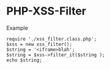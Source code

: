 PHP-XSS-Filter
==============

Example 

	require './xss_filter.class.php';
	$xss = new xss_filter();
	$string = '<iframe>blah';
	$string = $xss->filter_it($string );
	echo $string;